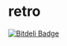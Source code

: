 retro
=====

[![Bitdeli Badge](https://d2weczhvl823v0.cloudfront.net/lareb/retro/trend.png)](https://bitdeli.com/free "Bitdeli Badge")

